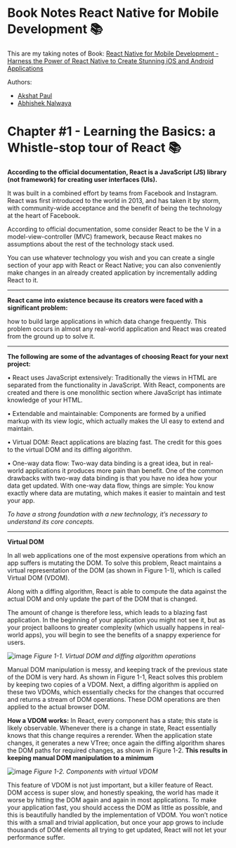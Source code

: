 # Book Notes React Native for Mobile Development :books:

This are my taking notes of Book: [React Native for Mobile Development - Harness the Power of React Native to Create Stunning iOS and Android Applications](https://www.amazon.com/-/es/Akshat-Paul/dp/1484244532)

Authors:
- [Akshat Paul](https://www.akshatpaul.com/)
- [Abhishek Nalwaya](http://nalwaya.com/)

# Chapter #1 - Learning the Basics: a Whistle-stop tour of React :books:

**According to the official documentation, React is a JavaScript (JS) library (not framework) for creating user interfaces (UIs).** 

It was built in a combined effort by teams from Facebook and Instagram. React was first introduced to the world in 2013, and has taken it by storm, with community-wide acceptance and the benefit of being the technology at the heart of Facebook. 

According to official documentation, some consider React to be the V in a model-view-controller (MVC) framework, because React makes no assumptions about the rest of the technology stack used. 

You can use whatever technology you wish and you can create a single section of your app with React or React Native; you can also conveniently make changes in an already created application by incrementally adding React to it.

_______________________
**React came into existence because its creators were faced with a significant problem:**

how to build large applications in which data change frequently. This problem occurs in almost any real-world application and React was created from the ground up to solve it.

_______________________
**The following are some of the advantages of choosing React for your next project:**

• React uses JavaScript extensively: Traditionally the views in HTML are separated from the functionality in JavaScript. With React, components are created and there is one monolithic section where JavaScript has intimate knowledge of your HTML.

• Extendable and maintainable: Components are formed by a unified markup with its view logic, which actually makes the UI easy to extend and maintain.

• Virtual DOM: React applications are blazing fast. The credit for this goes to the virtual DOM and its diffing algorithm.

• One-way data flow: Two-way data binding is a great idea, but in real- world applications it produces more pain than benefit. One of the common drawbacks with two-way data binding is that you have no idea how your data get updated. With one-way data flow, things are simple: You know exactly where data are mutating, which makes it easier to maintain and test your app. 

_To have a strong foundation with a new technology, it’s necessary to understand its core concepts._

_______________________
**Virtual DOM**

In all web applications one of the most expensive operations from which an app suffers is mutating the DOM. To solve this problem, React maintains a virtual representation of the DOM (as shown in Figure 1-1), which is called Virtual DOM (VDOM). 

Along with a diffing algorithm, React is able to compute the data against the actual DOM and only update the part of the DOM that is changed. 

The amount of change is therefore less, which leads to a blazing fast application. In the beginning of your application you might not see it, but as your project balloons to greater complexity (which usually happens in real-world apps), you will begin to see the benefits of a snappy experience for users.

![image](https://user-images.githubusercontent.com/20091777/125729611-b5fae65a-dcf7-4650-951e-de42a9757fd3.png)
_Figure 1-1. Virtual DOM and diffing algorithm operations_

Manual DOM manipulation is messy, and keeping track of the previous state of the DOM is very hard. As shown in Figure 1-1, React solves this problem by keeping 
two copies of a VDOM. Next, a diffing algorithm is applied on these two VDOMs, which essentially checks for the changes that occurred and returns a stream of DOM 
operations. These DOM operations are then applied to the actual browser DOM.

**How a VDOM works:**
In React, every component has a state; this state is likely observable. Whenever there is a change in state, React essentially knows that this change requires a rerender. When the application state changes, it generates a new VTree; once again the diffing algorithm shares the DOM paths for required changes, as shown in Figure 1-2. 
**This results in keeping manual DOM manipulation to a minimum**

![image](https://user-images.githubusercontent.com/20091777/125730183-5d9b2ef9-cbfc-48bf-90e2-2468067ef17c.png)
_Figure 1-2. Components with virtual VDOM_

This feature of VDOM is not just important, but a killer feature of React. DOM access is super slow, and honestly speaking, the world has made it worse by hitting the DOM again and again in most applications. To make your application fast, you should access the DOM as little as possible, and this is beautifully handled by the implementation of VDOM. You won’t notice this with a small and trivial application, but once your app grows to include thousands of DOM elements all trying to get updated, React will not let your performance suffer.
